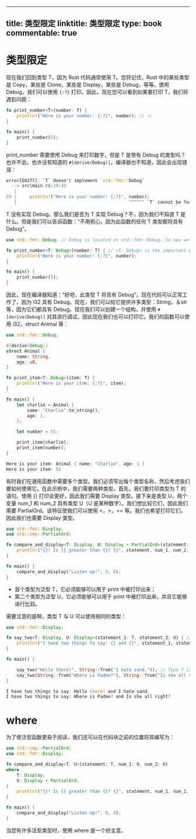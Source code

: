 
---
title: 类型限定
linktitle: 类型限定
type: book
commentable: true
---

# 类型限定

现在我们回到类型 T，因为 Rust 代码通常使用 T。您将记住，Rust 中的某些类型是 Copy，某些是 Clone，某些是 Display，某些是 Debug，等等。使用 Debug，我们可以使用 `{:?}` 打印。因此，现在您可以看到如果要打印 T，我们将遇到问题：

```rs
fn print_number<T>(number: T) {
    println!("Here is your number: {:?}", number); // ⚠️
}

fn main() {
    print_number(5);
}
```

print_number 需要使用 Debug 来打印数字，但是 T 是带有 Debug 的类型吗？也许不会。也许没有知道的 `#[derive(Debug)]`。编译器也不知道，因此会出现错误：

```rs
error[E0277]: `T` doesn't implement `std::fmt::Debug`
  --> src\main.rs:29:43
   |
29 |     println!("Here is your number: {:?}", number);
   |                                           ^^^^^^ `T` cannot be formatted using `{:?}` because it doesn't implement `std::fmt::Debug`
```

T 没有实现 Debug。那么我们是否为 T 实现 Debug？不，因为我们不知道 T 是什么。但是我们可以告诉函数：“不用担心，因为此函数的任何 T 类型都将具有 Debug”。

```rs
use std::fmt::Debug; // Debug is located at std::fmt::Debug. So now we can just write 'Debug'.

fn print_number<T: Debug>(number: T) { // <T: Debug> is the important part
    println!("Here is your number: {:?}", number);
}

fn main() {
    print_number(5);
}
```

因此，现在编译器知道：“好吧，此类型 T 将具有 Debug”。现在代码可以正常工作了，因为 i32 具有 Debug。现在，我们可以给它提供许多类型：String，＆str 等，因为它们都具有 Debug。现在我们可以创建一个结构，并使用 `#[derive(Debug)]` 对其进行调试，因此现在我们也可以打印它。我们的函数可以使用 i32，struct Animal 等：

```rs
use std::fmt::Debug;

#[derive(Debug)]
struct Animal {
    name: String,
    age: u8,
}

fn print_item<T: Debug>(item: T) {
    println!("Here is your item: {:?}", item);
}

fn main() {
    let charlie = Animal {
        name: "Charlie".to_string(),
        age: 1,
    };

    let number = 55;

    print_item(charlie);
    print_item(number);
}

Here is your item: Animal { name: "Charlie", age: 1 }
Here is your item: 55
```

有时我们在通用函数中需要多个类型。我们必须写出每个类型名称，然后考虑我们要如何使用它。在此示例中，我们需要两种类型。首先，我们要打印类型为 T 的语句。使用 {} 打印会更好，因此我们需要 Display 类型。接下来是类型 U，两个变量 num_1 和 num_2 具有类型 U（U 是某种数字）。我们想比较它们，因此我们需要 PartialOrd。该特征使我们可以使用 <，>，== 等。我们也希望打印它们，因此我们也需要 Display 类型。

```rs
use std::fmt::Display;
use std::cmp::PartialOrd;

fn compare_and_display<T: Display, U: Display + PartialOrd>(statement: T, num_1: U, num_2: U) {
    println!("{}! Is {} greater than {}? {}", statement, num_1, num_2, num_1 > num_2);
}

fn main() {
    compare_and_display("Listen up!", 9, 8);
}
```

- 首个类型为泛型 T，它必须能够可以用于 print 中被打印出来；
- 第二个类型为泛型 U，它必须能够可以用于 print 中被打印出来，并且它能够进行比较。

需要注意的是啊，类型 T 与 U 可以使用相同的类型：

```rs
use std::fmt::Display;

fn say_two<T: Display, U: Display>(statement_1: T, statement_2: U) { // Type T needs Display, type U needs Display
    println!("I have two things to say: {} and {}", statement_1, statement_2);
}

fn main() {

    say_two("Hello there!", String::from("I hate sand.")); // Type T is a &str, but type U is a String.
    say_two(String::from("Where is Padme?"), String::from("Is she all right?")); // Both types are String.
}

I have two things to say: Hello there! and I hate sand.
I have two things to say: Where is Padme? and Is she all right?
```

# where

为了使泛型函数更易于阅读，我们还可以在代码块之前的位置将其编写为：

```rs
use std::cmp::PartialOrd;
use std::fmt::Display;

fn compare_and_display<T, U>(statement: T, num_1: U, num_2: U)
where
    T: Display,
    U: Display + PartialOrd,
{
    println!("{}! Is {} greater than {}? {}", statement, num_1, num_2, num_1 > num_2);
}

fn main() {
    compare_and_display("Listen up!", 9, 8);
}

```

当您有许多泛型类型时，使用 where 是一个好主意。

    